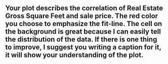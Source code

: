 
##  Your plot describes the correlation of Real Estate Gross Square Feet and sale price. The red color you choose to emphasize the fit-line. The cell on the background is great because I can easily tell the distribution of the data. If there is one thing to improve, I suggest you writing a caption for it, it will show your understanding of the plot.
